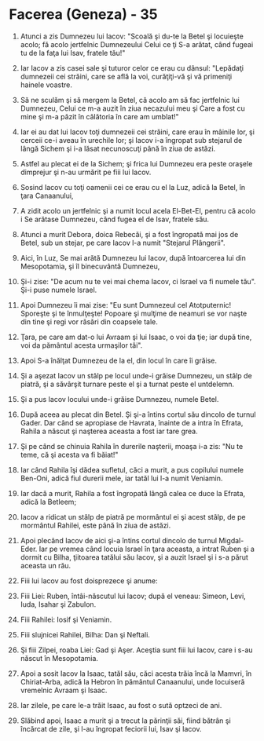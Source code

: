 # Facerea (Geneza) - 35

1. Atunci a zis Dumnezeu lui Iacov: "Scoală şi du-te la Betel şi locuieşte acolo; fă acolo jertfelnic Dumnezeului Celui ce ţi S-a arătat, când fugeai tu de la faţa lui Isav, fratele tău!"

2. Iar Iacov a zis casei sale şi tuturor celor ce erau cu dânsul: "Lepădaţi dumnezeii cei străini, care se află la voi, curăţiţi-vă şi vă primeniţi hainele voastre.

3. Să ne sculăm şi să mergem la Betel, că acolo am să fac jertfelnic lui Dumnezeu, Celui ce m-a auzit în ziua necazului meu şi Care a fost cu mine şi m-a păzit în călătoria în care am umblat!"

4. Iar ei au dat lui Iacov toţi dumnezeii cei străini, care erau în mâinile lor, şi cerceii ce-i aveau în urechile lor; şi Iacov i-a îngropat sub stejarul de lângă Sichem şi i-a lăsat necunoscuţi până în ziua de astăzi.

5. Astfel au plecat ei de la Sichem; şi frica lui Dumnezeu era peste oraşele dimprejur şi n-au urmărit pe fiii lui Iacov.

6. Sosind Iacov cu toţi oamenii cei ce erau cu el la Luz, adică la Betel, în ţara Canaanului,

7. A zidit acolo un jertfelnic şi a numit locul acela El-Bet-El, pentru că acolo i Se arătase Dumnezeu, când fugea el de Isav, fratele său.

8. Atunci a murit Debora, doica Rebecăi, şi a fost îngropată mai jos de Betel, sub un stejar, pe care Iacov l-a numit "Stejarul Plângerii".

9. Aici, în Luz, Se mai arătă Dumnezeu lui Iacov, după întoarcerea lui din Mesopotamia, şi îl binecuvântă Dumnezeu,

10. Şi-i zise: "De acum nu te vei mai chema Iacov, ci Israel va fi numele tău". Şi-i puse numele Israel.

11. Apoi Dumnezeu îi mai zise: "Eu sunt Dumnezeul cel Atotputernic! Sporeşte şi te înmulţeşte! Popoare şi mulţime de neamuri se vor naşte din tine şi regi vor răsări din coapsele tale.

12. Ţara, pe care am dat-o lui Avraam şi lui Isaac, o voi da ţie; iar după tine, voi da pământul acesta urmaşilor tăi".

13. Apoi S-a înălţat Dumnezeu de la el, din locul în care îi grăise.

14. Şi a aşezat Iacov un stâlp pe locul unde-i grăise Dumnezeu, un stâlp de piatră, şi a săvârşit turnare peste el şi a turnat peste el untdelemn.

15. Şi a pus Iacov locului unde-i grăise Dumnezeu, numele Betel.

16. După aceea au plecat din Betel. Şi şi-a întins cortul său dincolo de turnul Gader. Dar când se apropiase de Havrata, înainte de a intra în Efrata, Rahila a născut şi naşterea aceasta a fost iar tare grea.

17. Şi pe când se chinuia Rahila în durerile naşterii, moaşa i-a zis: "Nu te teme, că şi acesta va fi băiat!"

18. Iar când Rahila îşi dădea sufletul, căci a murit, a pus copilului numele Ben-Oni, adică fiul durerii mele, iar tatăl lui l-a numit Veniamin.

19. Iar dacă a murit, Rahila a fost îngropată lângă calea ce duce la Efrata, adică la Betleem;

20. Iacov a ridicat un stâlp de piatră pe mormântul ei şi acest stâlp, de pe mormântul Rahilei, este până în ziua de astăzi.

21. Apoi plecând Iacov de aici şi-a întins cortul dincolo de turnul Migdal-Eder. Iar pe vremea când locuia Israel în ţara aceasta, a intrat Ruben şi a dormit cu Bilha, ţiitoarea tatălui său Iacov, şi a auzit Israel şi i s-a părut aceasta un rău.

22. Fiii lui Iacov au fost doisprezece şi anume:

23. Fiii Liei: Ruben, întâi-născutul lui Iacov; după el veneau: Simeon, Levi, Iuda, Isahar şi Zabulon.

24. Fiii Rahilei: Iosif şi Veniamin.

25. Fiii slujnicei Rahilei, Bilha: Dan şi Neftali.

26. Şi fiii Zilpei, roaba Liei: Gad şi Aşer. Aceştia sunt fiii lui Iacov, care i s-au născut în Mesopotamia.

27. Apoi a sosit Iacov la Isaac, tatăl său, căci acesta trăia încă la Mamvri, în Chiriat-Arba, adică la Hebron în pământul Canaanului, unde locuiseră vremelnic Avraam şi Isaac.

28. Iar zilele, pe care le-a trăit Isaac, au fost o sută optzeci de ani.

29. Slăbind apoi, Isaac a murit şi a trecut la părinţii săi, fiind bătrân şi încărcat de zile, şi l-au îngropat feciorii lui, Isav şi Iacov.

